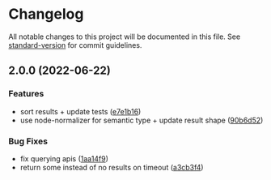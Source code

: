 # Changelog

All notable changes to this project will be documented in this file. See [standard-version](https://github.com/conventional-changelog/standard-version) for commit guidelines.

## 2.0.0 (2022-06-22)


### Features

* sort results + update tests ([e7e1b16](https://github.com/biothings/biomedical-id-autocomplete.js/commit/e7e1b16bf788d8b796ec9fb2c1bffa9a30239737))
* use node-normalizer for semantic type + update result shape ([90b6d52](https://github.com/biothings/biomedical-id-autocomplete.js/commit/90b6d52c687189fc19ce3b70860fdd2b112c5ee0))


### Bug Fixes

* fix querying apis ([1aa14f9](https://github.com/biothings/biomedical-id-autocomplete.js/commit/1aa14f960e0e6fb0791b91933c9752d89c232364))
* return some instead of no results on timeout ([a3cb3f4](https://github.com/biothings/biomedical-id-autocomplete.js/commit/a3cb3f438b47948c49f78c6fb9045c693202203a))
